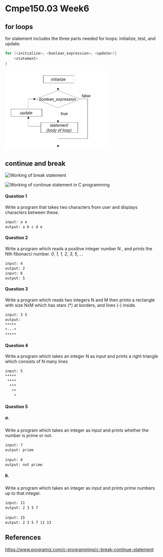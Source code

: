 # Cmpe150.03 Week6

## for loops

for statement includes the three parts needed for loops: initialize, test, and update. 

```c
for (<initialize>; <boolean_expression>; <update>){
	<statement>
}
```

<img src="figures/1571761472620.png" alt="1571761472620" style="zoom:50%;" />





## continue and break

![Working of break statement](https://cdn.programiz.com/sites/tutorial2program/files/c-break-statement-works.jpg)

![Working of continue statement in C programming](https://cdn.programiz.com/sites/tutorial2program/files/c-continue-statement-works.jpg)



#### Question 1

Write a program that takes two characters from user and displays characters between these.

```
input: a e
output: a b c d e
```

#### Question 2

Write a program which reads a positive integer number N , and prints the Nth fibonacci number. *0, 1, 1, 2, 3, 5, ...* 

```
input: 4
output: 2
input: 6
output: 5
```

#### Question 3

Write a program which reads two integers N and M then prints a rectangle with size NxM which has stars (*) at borders, and lines (-) inside.

```
input: 3 5
output: 
*****
*---*
*****
```

#### Question 4

Write a program which takes an integer N as input and prints a right triangle which consists of N many lines

```
input: 5
*****
 ****
  ***
   **
    *
```

#### Question 5

##### a.

Write a program which takes an integer as input and prints whether the number is prime or not.

```
input: 7
output: prime

input: 8
output: not prime
```

##### b.

Write a program which takes an integer as input and prints prime numbers up to that integer.

```
input: 11
output: 2 3 5 7 

input: 15
output: 2 3 5 7 11 13
```

## References

https://www.programiz.com/c-programming/c-break-continue-statement

